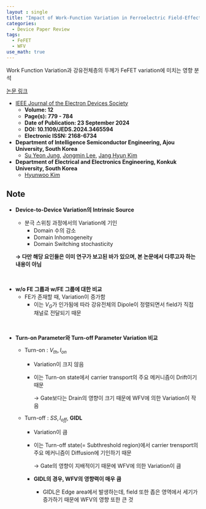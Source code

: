 ```yaml
---
layout : single
title: "Impact of Work-Function Variation in Ferroelectric Field-Effect Transistor"
categories: 
  - Device Paper Review
tags:
  - FeFET
  - WFV    
use_math: true
---
```


Work Function Variation과 강유전체층의 두께가 FeFET variation에 미치는 영향 분석          

[논문 링크](https://ieeexplore.ieee.org/document/10685408)  

- [IEEE Journal of the Electron Devices Society](https://ieeexplore.ieee.org/xpl/RecentIssue.jsp?punumber=6245494)   
  - **Volume: 12**   
  - **Page(s): 779 - 784**   
  - **Date of Publication: 23 September 2024**   
  - **DOI: 10.1109/JEDS.2024.3465594**   
  - **Electronic ISSN: 2168-6734**   
- **Department of Intelligence Semiconductor Engineering, Ajou University, South Korea**     
  - [Su Yeon Jung](https://ieeexplore.ieee.org/author/195476707515700), [Jongmin Lee](https://ieeexplore.ieee.org/author/37085676301), [Jang Hyun Kim](https://ieeexplore.ieee.org/author/37600780000)    
- **Department of Electrical and Electronics Engineering, Konkuk University, South Korea**    
  - [Hyunwoo Kim](https://ieeexplore.ieee.org/author/38200837800)   


## Note

- **Device-to-Device Variation의 Intrinsic Source**
    - 분극 스위칭 과정에서의 Variation에 기인
        - Domain 수의 감소
        - Domain Inhomogeneity
        - Domain Switching stochasticity
    
    **→ 다만 해당 요인들은 이미 연구가 보고된 바가 있으며, 본 논문에서 다루고자 하는 내용이 아님**

&nbsp;

- **w/o FE 그룹과 w/FE 그룹에 대한 비교**
    - FE가 존재할 때, Variation이 증가함
        - 이는 $V_G$가 인가됨에 따라 강유전체의 Dipole이 정렬되면서 field가 직접 채널로 전달되기 때문

&nbsp;

- **Turn-on Parameter와 Turn-off Parameter Variation 비교**
    - Turn-on : $V_{th}, I_{on}$
        - Variation이 크지 않음
        - 이는 Turn-on state에서 carrier transport의 주요 메커니즘이 Drift이기 때문
            
            → Gate보다는 Drain의 영향이 크기 때문에 WFV에 의한 Variation이 작음    
            
    - Turn-off : $SS, I_{off}$, **GIDL**
        - Variation이 큼
        - 이는 Turn-off state(= Subthreshold region)에서 carrier trensport의 주요  메커니즘이 Diffusion에 기인하기 때문
            
            → Gate의 영향이 지배적이기 때문에 WFV에 의한 Variation이 큼   
            
        - **GIDL의 경우, WFV의 영향력이 매우 큼**
            - GIDL은 Edge area에서 발생하는데, field 또한 좁은 영역에서 세기가 증가하기 때문에 WFV의 영향 또한 큰 것

&nbsp;
